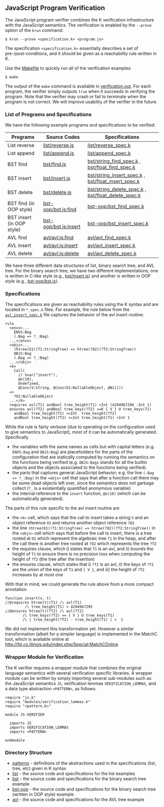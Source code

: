 ## JavaScript Program Verification

The JavaScript program verifier combines the K verification infrastructure with the JavaScript semantics.
The verification is enabled by the `--prove` option of the `krun` command:
```
$ krun --prove <specification.k> <program.js>
```
The specification `<specification.k>` essentially describes a set of pre-/post-conditions,
and it should be given as a reachability rule written in K.

Use the [Makefile](Makefile) to quickly run all of the verification examples:
```
$ make
```
The output of the ```make``` command is available in [verification.out](verification.out).
For each program, the verifier simply outputs ```true```  when it succeeds in verifying the program.
Note that the verifier may crash or fail to terminate when the program is not correct.
We will improve usability of the verifier in the future.


### List of Programs and Specifications

We have the following example programs and specifications to be verified:

| Programs     | Source Codes                         | Specifications                                       |
|--------------|--------------------------------------|------------------------------------------------------|
| List reverse | [list/reverse.js](list/reverse.js)   | [list/reverse_spec.k](list/reverse_spec.k)           |
| List append  | [list/append.js](list/append.js)     | [list/append_spec.k](list/append_spec.k)             |
| BST find     | [bst/find.js](bst/find.js)           | [bst/string_find_spec.k](bst/string_find_spec.k)     , [bst/float_find_spec.k](bst/float_find_spec.k)     |
| BST insert   | [bst/insert.js](bst/insert.js)       | [bst/string_insert_spec.k](bst/string_insert_spec.k) , [bst/float_insert_spec.k](bst/float_insert_spec.k) |
| BST delete   | [bst/delete.js](bst/delete.js)       | [bst/string_delete_spec.k](bst/string_delete_spec.k) , [bst/float_delete_spec.k](bst/float_delete_spec.k) |
| BST find (in OOP style)   | [bst-oop/bst.js:find](bst-oop/bst.js#L47)   | [bst-oop/bst_find_spec.k](bst-oop/bst_find_spec.k) |
| BST insert (in OOP style) | [bst-oop/bst.js:insert](bst-oop/bst.js#L31) | [bst-oop/bst_insert_spec.k](bst-oop/bst_insert_spec.k) |
| AVL find     | [avl/avl.js:find](avl/avl.js#L90)    | [avl/avl_find_spec.k](avl/avl_find_spec.k)           |
| AVL insert   | [avl/avl.js:insert](avl/avl.js#L102) | [avl/avl_insert_spec.k](avl/avl_insert_spec.k)       |
| AVL delete   | [avl/avl.js:delete](avl/avl.js#L120) | [avl/avl_delete_spec.k](avl/avl_delete_spec.k)       |

We have three different data structures of list, binary search tree, and AVL tree.
For the binary search tree, we have two different implementations; one is written in C-like style (e.g., [bst/insert.js](bst/insert.js)) and another is written in OOP style (e.g., [bst-oop/bst.js](bst-oop/bst.js)).

### Specifications

The specifications are given as reachability rules using the K syntax and are
located in `*_spec.k` files.
For example, the rule below from the
[`avl_insert_spec.k`](avl/avl_insert_spec.k)
file captures the behavior of the avl insert routine:
```
rule
  <envs>...
    ENVS:Bag
    (.Bag => ?_:Bag)
  ...</envs>
  <objs>...
    (htree(O1)(T1:StringTree) => htree(?O2)(?T2:StringTree))
    OBJS:Bag
    (.Bag => ?_:Bag)
  ...</objs>
  <k>
    Call(
      // %var("insert"),
      @o(19),
      Undefined,
      @Cons(V:String, @Cons(O1:NullableObject, @Nil)))
  =>
    ?O2:NullableObject
  ...</k>
  requires avl(T1) andBool tree_height(T1) <Int (4294967296 -Int 1)
  ensures avl(?T2) andBool tree_keys(?T2) ==K { V } U tree_keys(T1)
    andBool tree_height(T1) <=Int  tree_height(?T2)
    andBool tree_height(?T2) <=Int tree_height(T1) +Int 1
```

While the rule is fairly verbose (due to operating on the configuration used to
give semantics to JavaScript), most of it can be automatically generated.
Specifically
 * the variables with the same names as cells but with capital letters (e.g.
   `ENVS:Bag` and `OBJS:Bag`) are placeholders for the parts of the configuration that are
   statically computed by running the semantics on the functions being verified
   (e.g. `OBJS:Bags` stands for all the builtin objects and the objects associated
   to the functions being verified).
 * the parts that captures general JavaScript behavior; e.g. the line
   `(.Bag => ?_:Bag)`
   in the `<objs>` cell that says that after a function call there may be some
   dead objects left over, since the semantics does not garbage collect (`?_` is a
   existentially quantified anonymous variable)
 * the internal reference to the `insert` function, `@o(19)` (which can be automatically generated).

The parts of this rule specific to the avl insert routine are
 * the `<k>` cell, which says that the call to insert takes a string `V` and an
   object reference `O1` and returns another object reference `?O2`
 * the line
   `(htree(O1)(T1:StringTree) => htree(?O2)(?T2:StringTree))`
   in the `<objs>` cell which says that before the call to insert, there is a tree
   rooted at `O1` which represent the algebraic tree `T1` in the heap, and after the
   call there is another tree rooted at `?O2` which represents the tree `?T2`
 * the requires clause, which i) states that `T1` is an avl, and ii) bounds the
   height of `T1` to ensure there is no precision loss when computing the height of
   `?T2` (the tree after the insertion)
 * the ensures clause, which states that i) `?T2` is an avl, ii) the keys of `?T2`
   are the union of the keys of `T1` and `{ V }`, and iii) the height of `?T2`
   increases by at most one

With that in mind, we could generate the rule above from a more compact
annotation
```
function insert(v, t)
//@requires htree(t)(T1) /\ avl(T1)
         /\ tree_height(T1) < 4294967295
//@ensures htree(t)(?T2) /\ avl(?T2)
        /\ tree_keys(?T2) == { V } U tree_keys(T1)
        /\ | tree_height(?T2) - tree_height(T1) | <  1
```

We did not implement this transformation yet. However a similar transformation
(albeit for a simpler language) is implemented in the MatchC tool, which is
available online at
    http://fsl.cs.illinois.edu/index.php/Special:MatchCOnline 


### Wrapper Module for Verification

The K verifier requires a wrapper module that combines the original language semantics with several verification specific libraries. A wrapper module can be written by simply importing several sub-modules such as the JavaScript semantics `JS`, verification lemmas `VERIFICATION_LEMMAS`, and a data type abstraction `<PATTERN>`, as follows:
```
require "js.k"
require "modules/verification_lemmas.k"
require "<pattern.k>"

module JS-VERIFIER

  imports JS
  imports VERIFICATION_LEMMAS
  imports <PATTERN>

endmodule
```


### Directory Structure

 * [patterns](patterns) - definitions of the abstractions used in the specifications (list, tree, etc) given in K syntax
 * [list](list)     - the source code and specifications for the list examples
 * [bst](bst)      - the source code and specifications for the binary search tree example
 * [bst-oop](bst-oop)      - the source code and specifications for the binary search tree (written in OOP style) example
 * [avl](avl)      - the source code and specifications for the AVL tree example

